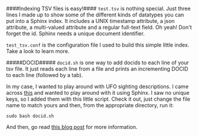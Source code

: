 ####Indexing TSV files is easy!####
```test.tsv``` is nothing special. Just three lines I made up to show some of the different kinds of datatypes you can put into a Sphinx index. It includes a UNIX timestamp attribute, a json attribute, a multi-valued attribute and a regular full-text field. Oh yeah! Don't forget the id. Sphinx needs a unique document identifier.

```test_tsv.conf``` is the configuration file I used to build this simple little index. Take a look to learn more.

#####DOCID#####
```docid.sh``` is one way to add docids to each line of your tsv file. It just reads each line from a file and prints an incrementing DOCID to each line (followed by a tab).

In my case, I wanted to play around with UFO sighting descriptions. I came across [this](http://www.infochimps.com/datasets/60000-documented-ufo-sightings-with-text-descriptions-and-metada) and wanted to play around with it using Sphinx. I saw no unique keys, so I added them with this little script. Check it out, just change the file name to match yours and then, from the appropriate directory, run it:
```
sudo bash docid.sh
```

And then, go read [this blog post](http://sphinxsearch.com/blog/2014/08/14/easy-indexing-with-tsvpipe/) for more information.

